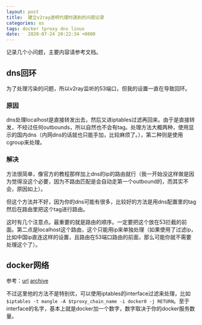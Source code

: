 ```yaml
---
layout: post
title:  建立v2ray透明代理时遇到的问题记录
categories: os
tags: docker tproxy dns linux
date:   2020-07-24 20:22:34 +0800
---
```


记录几个小问题，主要内容请参考文档。

<!-- more -->

## dns回环
为了处理污染的问题，所以v2ray监听的53端口，但我的设置一直在导致回环。

### 原因
dns处理localhost是直接转发出去，然后又进iptables过滤再回来。由于是直接转发，不经过任何outbounds，所以自然也不会有tag。处理方法大概两种，使用显示的国内dns（内网dns的话就也只能手加，比较麻烦了。），第二种则是使用cgroup来处理。

### 解决
方法很简单，像官方的教程那样加上dns的ip的路由就行（我一开始没这样做是因为觉得没这个必要，因为不路由匹配是会自动走第一个outbound的，而其实不会，原因如上）。

但这个方法并不好，因为你的dns可能有很多，比较好的方法是用dns配置里的tag然后在路由里把这个tag进行路由。

这时有几个注意点。最重要的就是路由的顺序。一定要把这个放在53拦截的前面。第二点是localhost这个路由，这个只能用ip来单独处理（如果使用了过滤ip，比如中国ip直连这样的设置，且路由在53端口路由的前面，那么可能你就不需要处理这个了）。

## docker网络

参考：[url](https://www.limstash.com/articles/202003/1568) [archive](https://web.archive.org/web/20200724123956/https://www.limstash.com/articles/202003/1568)

不过这里他的方法不是特别优，可以使用iptables的interface过滤来处理，比如`$iptables -t mangle -A $tproxy_chain_name -i docker0 -j RETURN`。至于interface的名字，基本上就是docker加一个数字，数字取决于你的docker服务数量。
